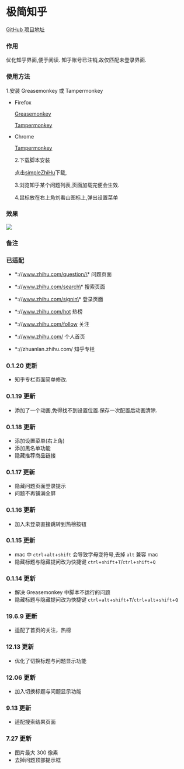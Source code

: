# 极简知乎

[GitHub 项目地址](https://github.com/hceasy/simpleZhiHu/)

### 作用

优化知乎界面,便于阅读.
知乎账号已注销,故仅匹配未登录界面.

### 使用方法

1.安装 Greasemonkey 或 Tampermonkey

- Firefox

  [Greasemonkey](https://addons.mozilla.org/firefox/addon/greasemonkey/)

  [Tampermonkey](https://addons.mozilla.org/firefox/addon/tampermonkey/)

- Chrome

  [Tampermonkey](https://chrome.google.com/webstore/detail/tampermonkey/dhdgffkkebhmkfjojejmpbldmpobfkfo)

  2.下载脚本安装

  点击[simpleZhiHu](https://greasyfork.org/zh-CN/scripts/37823-%E6%9E%81%E7%AE%80%E7%9F%A5%E4%B9%8E)下载,

  3.浏览知乎某个问题列表,页面加载完便会生效.

  4.鼠标放在右上角刘看山图标上,弹出设置菜单

### 效果

![](https://hceasy.com/app/demo.png)

### 备注

### 已适配

- \*://www.zhihu.com/question/\* 问题页面

- \*://www.zhihu.com/search\* 搜索页面

- \*://www.zhihu.com/signin\* 登录页面

- \*://www.zhihu.com/hot 热榜

- \*://www.zhihu.com/follow 关注

- \*://www.zhihu.com/ 个人首页

- \*://zhuanlan.zhihu.com/ 知乎专栏


### 0.1.20 更新

- 知乎专栏页面简单修改.

### 0.1.19 更新

- 添加了一个动画,免得找不到设置位置.保存一次配置后动画清除.

### 0.1.18 更新

- 添加设置菜单(右上角)
- 添加黑名单功能
- 隐藏推荐商品链接

### 0.1.17 更新

- 隐藏问题页面登录提示
- 问题不再铺满全屏

### 0.1.16 更新

- 加入未登录直接跳转到热榜按钮

### 0.1.15 更新

- mac 中 `ctrl`+`alt`+`shift` 会导致字母变符号,去掉 `alt` 兼容 mac
- 隐藏标题与隐藏提问改为快捷键 `ctrl`+`shift`+`T`/`ctrl`+`shift`+`Q`

### 0.1.14 更新

- 解决 Greasemonkey 中脚本不运行的问题
- 隐藏标题与隐藏提问改为快捷键 `ctrl`+`alt`+`shift`+`T`/`ctrl`+`alt`+`shift`+`Q`

### 19.6.9 更新

- 适配了首页的关注，热榜

### 12.13 更新

- 优化了切换标题与问题显示功能

### 12.06 更新

- 加入切换标题与问题显示功能

### 9.13 更新

- 适配搜索结果页面

### 7.27 更新

- 图片最大 300 像素
- 去掉问题顶部提示框
